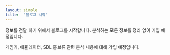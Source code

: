 ```yaml
---
layout: simple
title:  "블로그 시작"
---
```


정보를 전달 하기 위해서 블로그를 시작합니다.
분석하는 모든 정보를 정리 없이 기입 예정입니다.

게임기, 에뮬레이터, SDL 홈브류 관련 분석 내용에 대해 기입 예정입니다.
